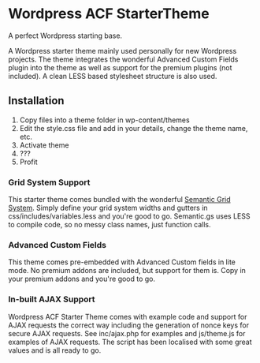 Wordpress ACF StarterTheme
===========================

A perfect Wordpress starting base.

A Wordpress starter theme mainly used personally for new Wordpress projects. The theme integrates the wonderful Advanced Custom Fields plugin into the theme as well as support for the premium plugins (not included). A clean LESS based stylesheet structure is also used.

## Installation
1. Copy files into a theme folder in wp-content/themes
2. Edit the style.css file and add in your details, change the theme name, etc.
3. Activate theme
4. ???
5. Profit

### Grid System Support
This starter theme comes bundled with the wonderful <a href="http://semantic.gs" target="_blank">Semantic Grid System</a>. Simply define your grid system widths and gutters in css/includes/variables.less and you're good to go. Semantic.gs uses LESS to compile code, so no messy class names, just function calls.

### Advanced Custom Fields
This theme comes pre-embedded with Advanced Custom fields in lite mode. No premium addons are included, but support for them is. Copy in your premium addons and you're good to go.

### In-built AJAX Support
Wordpress ACF Starter Theme comes with example code and support for AJAX requests the correct way including the generation of nonce keys for secure AJAX requests. See inc/ajax.php for examples and js/theme.js for examples of AJAX requests. The script has been localised with some great values and is all ready to go.
